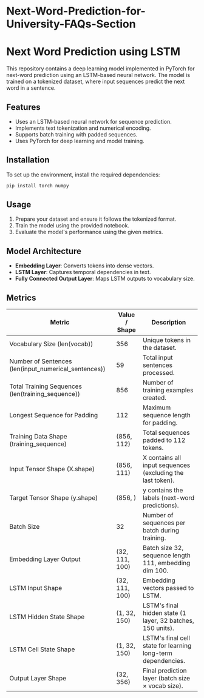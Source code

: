 # Next-Word-Prediction-for-University-FAQs-Section

# Next Word Prediction using LSTM

This repository contains a deep learning model implemented in PyTorch for next-word prediction using an LSTM-based neural network. The model is trained on a tokenized dataset, where input sequences predict the next word in a sentence.

## Features
- Uses an LSTM-based neural network for sequence prediction.
- Implements text tokenization and numerical encoding.
- Supports batch training with padded sequences.
- Uses PyTorch for deep learning and model training.

## Installation

To set up the environment, install the required dependencies:

```bash
pip install torch numpy
```

## Usage

1. Prepare your dataset and ensure it follows the tokenized format.
2. Train the model using the provided notebook.
3. Evaluate the model's performance using the given metrics.

## Model Architecture
- **Embedding Layer**: Converts tokens into dense vectors.
- **LSTM Layer**: Captures temporal dependencies in text.
- **Fully Connected Output Layer**: Maps LSTM outputs to vocabulary size.

## Metrics

| Metric | Value / Shape | Description |
|--------|--------------|-------------|
| Vocabulary Size (len(vocab)) | 356 | Unique tokens in the dataset. |
| Number of Sentences (len(input_numerical_sentences)) | 59 | Total input sentences processed. |
| Total Training Sequences (len(training_sequence)) | 856 | Number of training examples created. |
| Longest Sequence for Padding | 112 | Maximum sequence length for padding. |
| Training Data Shape (training_sequence) | (856, 112) | Total sequences padded to 112 tokens. |
| Input Tensor Shape (X.shape) | (856, 111) | X contains all input sequences (excluding the last token). |
| Target Tensor Shape (y.shape) | (856, ) | y contains the labels (next-word predictions). |
| Batch Size | 32 | Number of sequences per batch during training. |
| Embedding Layer Output | (32, 111, 100) | Batch size 32, sequence length 111, embedding dim 100. |
| LSTM Input Shape | (32, 111, 100) | Embedding vectors passed to LSTM. |
| LSTM Hidden State Shape | (1, 32, 150) | LSTM's final hidden state (1 layer, 32 batches, 150 units). |
| LSTM Cell State Shape | (1, 32, 150) | LSTM's final cell state for learning long-term dependencies. |
| Output Layer Shape | (32, 356) | Final prediction layer (batch size × vocab size). |



